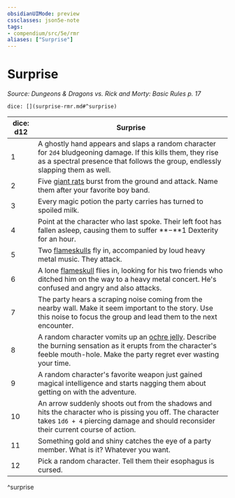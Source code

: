 ```yaml
---
obsidianUIMode: preview
cssclasses: json5e-note
tags:
- compendium/src/5e/rmr
aliases: ["Surprise"]
---
```

# Surprise
*Source: Dungeons & Dragons vs. Rick and Morty: Basic Rules p. 17* 

`dice: [](surprise-rmr.md#^surprise)`

| dice: d12 | Surprise |
|-----------|----------|
| 1 | A ghostly hand appears and slaps a random character for `2d4` bludgeoning damage. If this kills them, they rise as a spectral presence that follows the group, endlessly slapping them as well. |
| 2 | Five [giant rats](/Systems/5e/bestiary/beast/giant-rat.md) burst from the ground and attack. Name them after your favorite boy band. |
| 3 | Every magic potion the party carries has turned to spoiled milk. |
| 4 | Point at the character who last spoke. Their left foot has fallen asleep, causing them to suffer **−**1 Dexterity for an hour. |
| 5 | Two [flameskulls](/Systems/5e/bestiary/undead/flameskull.md) fly in, accompanied by loud heavy metal music. They attack. |
| 6 | A lone [flameskull](/Systems/5e/bestiary/undead/flameskull.md) flies in, looking for his two friends who ditched him on the way to a heavy metal concert. He's confused and angry and also attacks. |
| 7 | The party hears a scraping noise coming from the nearby wall. Make it seem important to the story. Use this noise to focus the group and lead them to the next encounter. |
| 8 | A random character vomits up an [ochre jelly](/Systems/5e/bestiary/ooze/ochre-jelly.md). Describe the burning sensation as it erupts from the character's feeble mouth-hole. Make the party regret ever wasting your time. |
| 9 | A random character's favorite weapon just gained magical intelligence and starts nagging them about getting on with the adventure. |
| 10 | An arrow suddenly shoots out from the shadows and hits the character who is pissing you off. The character takes `1d6 + 4` piercing damage and should reconsider their current course of action. |
| 11 | Something gold and shiny catches the eye of a party member. What is it? Whatever you want. |
| 12 | Pick a random character. Tell them their esophagus is cursed. |
^surprise